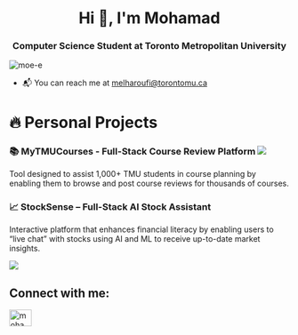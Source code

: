<h1 align="center">Hi 👋, I'm Mohamad</h1>
<h3 align="center">Computer Science Student at Toronto Metropolitan University</h3>

<p align="left"> <img src="https://komarev.com/ghpvc/?username=moe-e&label=Profile%20views&color=0e75b6&style=flat" alt="moe-e" /> </p>
<ul>
  <li>📬 You can reach me at <a href="mailto:melharoufi@torontomu.ca">melharoufi@torontomu.ca</a></li>
</ul>

<h1 align="left">🔥 Personal Projects</h1>

<h3 align="left">📚 <b>MyTMUCourses - Full-Stack Course Review Platform</b> 
<a href="https://rate-my-tmu-courses.vercel.app/" target="_blank"><img src="https://img.shields.io/badge/-Visit%20Web%20App-blue?style=flat-square&logo=firefox-browser&logoColor=white"/></a>


</h3>
<p>
  Tool designed to assist 1,000+ TMU students in course planning by enabling them to browse and post course reviews for thousands of courses.
</p>


<h3 align="left">📈 <b>StockSense – Full-Stack AI Stock Assistant</b></h3>
<p>
  Interactive platform that enhances financial literacy by enabling users to “live chat” with stocks using AI and ML to receive up-to-date market insights.
</p>
<a href="https://rate-my-tmu-courses.vercel.app/" target="_blank"><img src="https://img.shields.io/badge/-Visit%20Web%20App-blue?style=flat-square&logo=firefox-browser&logoColor=white"/></a>

<br>

<h2 align="left">Connect with me:</h2>
<p align="left">
<a href="https://linkedin.com/in/mohamad-e" target="blank"><img align="center" src="https://raw.githubusercontent.com/rahuldkjain/github-profile-readme-generator/master/src/images/icons/Social/linked-in-alt.svg" alt="mohamad-e" height="30" width="40" /></a>
</p>
